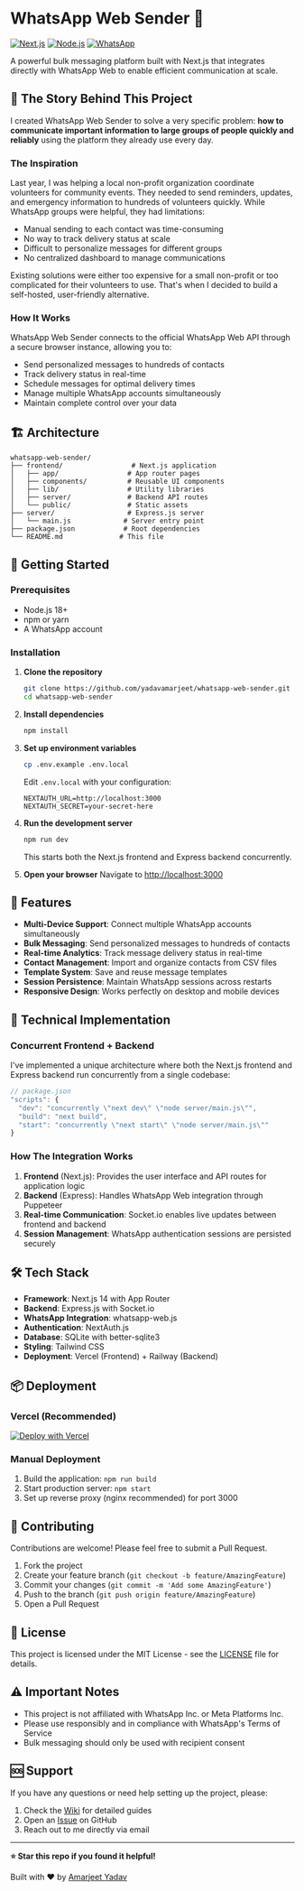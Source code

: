 # WhatsApp Web Sender 🚀

[![Next.js](https://img.shields.io/badge/Next.js-14-black?style=for-the-badge&logo=next.js)](https://nextjs.org/)
[![Node.js](https://img.shields.io/badge/Node.js-18-green?style=for-the-badge&logo=node.js)](https://nodejs.org/)
[![WhatsApp](https://img.shields.io/badge/WhatsApp-Web%20API-green?style=for-the-badge&logo=whatsapp)](https://whatsapp.com/)

A powerful bulk messaging platform built with Next.js that integrates directly with WhatsApp Web to enable efficient communication at scale.

## 📖 The Story Behind This Project

I created WhatsApp Web Sender to solve a very specific problem: **how to communicate important information to large groups of people quickly and reliably** using the platform they already use every day.

### The Inspiration
Last year, I was helping a local non-profit organization coordinate volunteers for community events. They needed to send reminders, updates, and emergency information to hundreds of volunteers quickly. While WhatsApp groups were helpful, they had limitations:

- Manual sending to each contact was time-consuming
- No way to track delivery status at scale
- Difficult to personalize messages for different groups
- No centralized dashboard to manage communications

Existing solutions were either too expensive for a small non-profit or too complicated for their volunteers to use. That's when I decided to build a self-hosted, user-friendly alternative.

### How It Works
WhatsApp Web Sender connects to the official WhatsApp Web API through a secure browser instance, allowing you to:
- Send personalized messages to hundreds of contacts
- Track delivery status in real-time
- Schedule messages for optimal delivery times
- Manage multiple WhatsApp accounts simultaneously
- Maintain complete control over your data

## 🏗️ Architecture

```
whatsapp-web-sender/
├── frontend/                 # Next.js application
│   ├── app/                 # App router pages
│   ├── components/          # Reusable UI components
│   ├── lib/                 # Utility libraries
│   ├── server/              # Backend API routes
│   └── public/              # Static assets
├── server/                  # Express.js server
│   └── main.js             # Server entry point
├── package.json            # Root dependencies
└── README.md              # This file
```

## 🚀 Getting Started

### Prerequisites
- Node.js 18+ 
- npm or yarn
- A WhatsApp account

### Installation

1. **Clone the repository**
   ```bash
   git clone https://github.com/yadavamarjeet/whatsapp-web-sender.git
   cd whatsapp-web-sender
   ```

2. **Install dependencies**
   ```bash
   npm install
   ```

3. **Set up environment variables**
   ```bash
   cp .env.example .env.local
   ```
   Edit `.env.local` with your configuration:
   ```
   NEXTAUTH_URL=http://localhost:3000
   NEXTAUTH_SECRET=your-secret-here
   ```

4. **Run the development server**
   ```bash
   npm run dev
   ```
   This starts both the Next.js frontend and Express backend concurrently.

5. **Open your browser**
   Navigate to [http://localhost:3000](http://localhost:3000)

## 🎯 Features

- **Multi-Device Support**: Connect multiple WhatsApp accounts simultaneously
- **Bulk Messaging**: Send personalized messages to hundreds of contacts
- **Real-time Analytics**: Track message delivery status in real-time
- **Contact Management**: Import and organize contacts from CSV files
- **Template System**: Save and reuse message templates
- **Session Persistence**: Maintain WhatsApp sessions across restarts
- **Responsive Design**: Works perfectly on desktop and mobile devices

## 🔧 Technical Implementation

### Concurrent Frontend + Backend
I've implemented a unique architecture where both the Next.js frontend and Express backend run concurrently from a single codebase:

```javascript
// package.json
"scripts": {
  "dev": "concurrently \"next dev\" \"node server/main.js\"",
  "build": "next build",
  "start": "concurrently \"next start\" \"node server/main.js\""
}
```

### How The Integration Works
1. **Frontend** (Next.js): Provides the user interface and API routes for application logic
2. **Backend** (Express): Handles WhatsApp Web integration through Puppeteer
3. **Real-time Communication**: Socket.io enables live updates between frontend and backend
4. **Session Management**: WhatsApp authentication sessions are persisted securely

## 🛠️ Tech Stack

- **Framework**: Next.js 14 with App Router
- **Backend**: Express.js with Socket.io
- **WhatsApp Integration**: whatsapp-web.js
- **Authentication**: NextAuth.js
- **Database**: SQLite with better-sqlite3
- **Styling**: Tailwind CSS
- **Deployment**: Vercel (Frontend) + Railway (Backend)

## 📦 Deployment

### Vercel (Recommended)
[![Deploy with Vercel](https://vercel.com/button)](https://vercel.com/new/clone?repository-url=https%3A%2F%2Fgithub.com%2Fyadavamarjeet%2Fwhatsapp-web-sender)

### Manual Deployment
1. Build the application: `npm run build`
2. Start production server: `npm start`
3. Set up reverse proxy (nginx recommended) for port 3000

## 🤝 Contributing

Contributions are welcome! Please feel free to submit a Pull Request.

1. Fork the project
2. Create your feature branch (`git checkout -b feature/AmazingFeature`)
3. Commit your changes (`git commit -m 'Add some AmazingFeature'`)
4. Push to the branch (`git push origin feature/AmazingFeature`)
5. Open a Pull Request

## 📄 License

This project is licensed under the MIT License - see the [LICENSE](LICENSE) file for details.

## ⚠️ Important Notes

- This project is not affiliated with WhatsApp Inc. or Meta Platforms Inc.
- Please use responsibly and in compliance with WhatsApp's Terms of Service
- Bulk messaging should only be used with recipient consent

## 🆘 Support

If you have any questions or need help setting up the project, please:
1. Check the [Wiki](https://github.com/yadavamarjeet/whatsapp-web-sender/wiki) for detailed guides
2. Open an [Issue](https://github.com/yadavamarjeet/whatsapp-web-sender/issues) on GitHub
3. Reach out to me directly via email

---

**⭐ Star this repo if you found it helpful!**

Built with ❤️ by [Amarjeet Yadav](https://github.com/yadavamarjeet)
